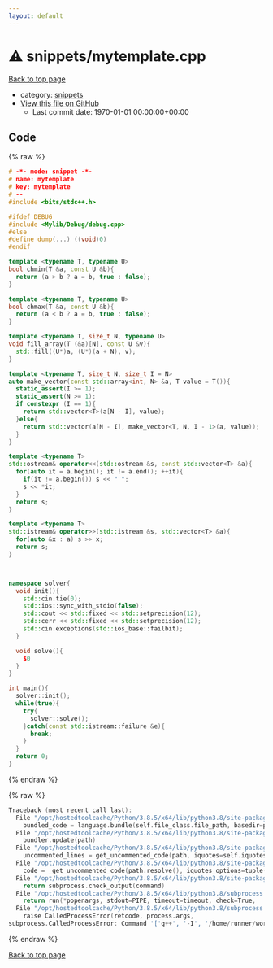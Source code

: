 ```yaml
---
layout: default
---
```


<!-- mathjax config similar to math.stackexchange -->
<script type="text/javascript" async
  src="https://cdnjs.cloudflare.com/ajax/libs/mathjax/2.7.5/MathJax.js?config=TeX-MML-AM_CHTML">
</script>
<script type="text/x-mathjax-config">
  MathJax.Hub.Config({
    TeX: { equationNumbers: { autoNumber: "AMS" }},
    tex2jax: {
      inlineMath: [ ['$','$'] ],
      processEscapes: true
    },
    "HTML-CSS": { matchFontHeight: false },
    displayAlign: "left",
    displayIndent: "2em"
  });
</script>

<script type="text/javascript" src="https://cdnjs.cloudflare.com/ajax/libs/jquery/3.4.1/jquery.min.js"></script>
<script src="https://cdn.jsdelivr.net/npm/jquery-balloon-js@1.1.2/jquery.balloon.min.js" integrity="sha256-ZEYs9VrgAeNuPvs15E39OsyOJaIkXEEt10fzxJ20+2I=" crossorigin="anonymous"></script>
<script type="text/javascript" src="../../assets/js/copy-button.js"></script>
<link rel="stylesheet" href="../../assets/css/copy-button.css" />


# :warning: snippets/mytemplate.cpp

<a href="../../index.html">Back to top page</a>

* category: <a href="../../index.html#67be68a348da3b850fb7daa10b034528">snippets</a>
* <a href="{{ site.github.repository_url }}/blob/master/snippets/mytemplate.cpp">View this file on GitHub</a>
    - Last commit date: 1970-01-01 00:00:00+00:00




## Code

<a id="unbundled"></a>
{% raw %}
```cpp
# -*- mode: snippet -*-
# name: mytemplate
# key: mytemplate
# --
#include <bits/stdc++.h>

#ifdef DEBUG
#include <Mylib/Debug/debug.cpp>
#else
#define dump(...) ((void)0)
#endif

template <typename T, typename U>
bool chmin(T &a, const U &b){
  return (a > b ? a = b, true : false);
}

template <typename T, typename U>
bool chmax(T &a, const U &b){
  return (a < b ? a = b, true : false);
}

template <typename T, size_t N, typename U>
void fill_array(T (&a)[N], const U &v){
  std::fill((U*)a, (U*)(a + N), v);
}

template <typename T, size_t N, size_t I = N>
auto make_vector(const std::array<int, N> &a, T value = T()){
  static_assert(I >= 1);
  static_assert(N >= 1);
  if constexpr (I == 1){
    return std::vector<T>(a[N - I], value);
  }else{
    return std::vector(a[N - I], make_vector<T, N, I - 1>(a, value));
  }
}

template <typename T>
std::ostream& operator<<(std::ostream &s, const std::vector<T> &a){
  for(auto it = a.begin(); it != a.end(); ++it){
    if(it != a.begin()) s << " ";
    s << *it;
  }
  return s;
}

template <typename T>
std::istream& operator>>(std::istream &s, std::vector<T> &a){
  for(auto &x : a) s >> x;
  return s;
}



namespace solver{
  void init(){
    std::cin.tie(0);
    std::ios::sync_with_stdio(false);
    std::cout << std::fixed << std::setprecision(12);
    std::cerr << std::fixed << std::setprecision(12);
    std::cin.exceptions(std::ios_base::failbit);
  }

  void solve(){
    $0
  }
}

int main(){
  solver::init();
  while(true){
    try{
      solver::solve();
    }catch(const std::istream::failure &e){
      break;
    }
  }
  return 0;
}

```
{% endraw %}

<a id="bundled"></a>
{% raw %}
```cpp
Traceback (most recent call last):
  File "/opt/hostedtoolcache/Python/3.8.5/x64/lib/python3.8/site-packages/onlinejudge_verify/docs.py", line 349, in write_contents
    bundled_code = language.bundle(self.file_class.file_path, basedir=pathlib.Path.cwd())
  File "/opt/hostedtoolcache/Python/3.8.5/x64/lib/python3.8/site-packages/onlinejudge_verify/languages/cplusplus.py", line 185, in bundle
    bundler.update(path)
  File "/opt/hostedtoolcache/Python/3.8.5/x64/lib/python3.8/site-packages/onlinejudge_verify/languages/cplusplus_bundle.py", line 287, in update
    uncommented_lines = get_uncommented_code(path, iquotes=self.iquotes, compiler=self.compiler).splitlines(keepends=True)
  File "/opt/hostedtoolcache/Python/3.8.5/x64/lib/python3.8/site-packages/onlinejudge_verify/languages/cplusplus_bundle.py", line 195, in get_uncommented_code
    code = _get_uncommented_code(path.resolve(), iquotes_options=tuple(iquotes_options), compiler=compiler)
  File "/opt/hostedtoolcache/Python/3.8.5/x64/lib/python3.8/site-packages/onlinejudge_verify/languages/cplusplus_bundle.py", line 188, in _get_uncommented_code
    return subprocess.check_output(command)
  File "/opt/hostedtoolcache/Python/3.8.5/x64/lib/python3.8/subprocess.py", line 411, in check_output
    return run(*popenargs, stdout=PIPE, timeout=timeout, check=True,
  File "/opt/hostedtoolcache/Python/3.8.5/x64/lib/python3.8/subprocess.py", line 512, in run
    raise CalledProcessError(retcode, process.args,
subprocess.CalledProcessError: Command '['g++', '-I', '/home/runner/work/kyopro-lib/kyopro-lib', '-fpreprocessed', '-dD', '-E', '/home/runner/work/kyopro-lib/kyopro-lib/snippets/mytemplate.cpp']' returned non-zero exit status 1.

```
{% endraw %}

<a href="../../index.html">Back to top page</a>

